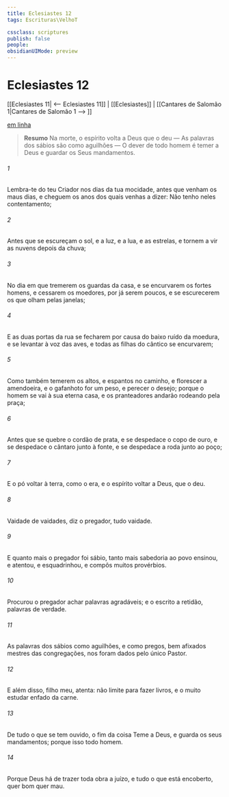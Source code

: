 ```yaml
---
title: Eclesiastes 12
tags: Escrituras\VelhoT

cssclass: scriptures
publish: false
people:
obsidianUIMode: preview
---
```


# Eclesiastes 12
[[Eclesiastes 11| <-- Eclesiastes 11]] | [[Eclesiastes]] | [[Cantares de Salomão 1|Cantares de Salomão 1 --> ]]

[em linha](https://churchofjesuschrist.org/study/scriptures/ot/eccl/12?lang=por)

> __Resumo__
Na morte, o espírito volta a Deus que o deu — As palavras dos sábios são como aguilhões — O dever de todo homem é temer a Deus e guardar os Seus mandamentos.

###### 1 
Lembra-te do teu Criador nos dias da tua mocidade, antes que venham os maus dias, e cheguem os anos dos quais venhas a dizer: Não tenho neles contentamento;

###### 2 
Antes que se escureçam o sol, e a luz, e a lua, e as estrelas, e tornem a vir as nuvens depois da chuva;

###### 3 
No dia em que tremerem os guardas da casa, e se encurvarem os fortes homens, e cessarem os moedores, por já serem poucos, e se escurecerem os que olham pelas janelas;

###### 4 
E as duas portas da rua se fecharem por causa do baixo ruído da moedura, e  se levantar à voz das aves, e todas as filhas do cântico se encurvarem;

###### 5 
Como também  temerem os  altos, e  espantos no caminho, e florescer a amendoeira, e o gafanhoto for um peso, e perecer o desejo; porque o homem se vai à sua eterna casa, e os pranteadores andarão rodeando pela praça;

###### 6 
Antes que se quebre o cordão de prata, e se despedace o copo de ouro, e se despedace o cântaro junto à fonte, e se despedace a roda junto ao poço;

###### 7 
E o pó voltar à terra, como o era, e o espírito voltar a Deus, que o deu.

###### 8 
Vaidade de vaidades, diz o pregador, tudo  vaidade.

###### 9 
E quanto mais o pregador foi sábio, tanto mais sabedoria ao povo ensinou, e atentou, e esquadrinhou, e compôs muitos provérbios.

###### 10 
Procurou o pregador achar palavras agradáveis; e o escrito  a retidão, palavras de verdade.

###### 11 
As palavras dos sábios  como aguilhões, e como pregos, bem afixados  mestres das congregações,  nos foram dados pelo único Pastor.

###### 12 
E além disso, filho meu, atenta: não  limite para fazer livros, e o muito estudar enfado  da carne.

###### 13 
De tudo o que se tem ouvido, o fim da coisa  Teme a Deus, e guarda os seus mandamentos; porque isso  todo homem.

###### 14 
Porque Deus há de trazer toda obra a juízo, e  tudo o que está encoberto, quer  bom quer  mau.

